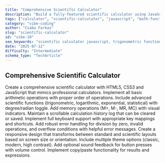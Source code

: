 ```yaml
---
title: "Comprehensive Scientific Calculator"
description: "Build a fully-featured scientific calculator using JavaScript. Supports advanced functions, memory operations, calculation history, keyboard control, responsive design, theming, and robust error handling."
tags: ["calculator", "scientific-calculator", "javascript", "math-functions", "keyboard-support", "responsive-ui", "error-handling", "theme-switching"]
category: "vibe-coding"
author: "Csaba Farkas"
slug: "scientific-calculator"
id: "vibe-10"
seo_keywords: "scientific calculator javascript, trigonometric functions web app, keyboard controlled calculator, responsive scientific calculator, error-handling calculator, memory operations calculator"
date: "2025-07-12"
difficulty: "Intermediate"
schema_type: "TechArticle"
---
```


## Comprehensive Scientific Calculator

Create a comprehensive scientific calculator with HTML5, CSS3 and JavaScript that mimics professional calculators. Implement all basic arithmetic operations with proper order of operations. Include advanced scientific functions (trigonometric, logarithmic, exponential, statistical) with degree/radian toggle. Add memory operations (M+, M-, MR, MC) with visual indicators. Maintain a scrollable calculation history log that can be cleared or saved. Implement full keyboard support with appropriate key mappings and shortcuts. Add robust error handling for division by zero, invalid operations, and overflow conditions with helpful error messages. Create a responsive design that transforms between standard and scientific layouts based on screen size or orientation. Include multiple theme options (classic, modern, high contrast). Add optional sound feedback for button presses with volume control. Implement copy/paste functionality for results and expressions.
